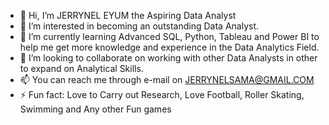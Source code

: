 - 👋 Hi, I’m JERRYNEL EYUM the Aspiring Data Analyst
- 👀 I’m interested in becoming an outstanding Data Analyst.
- 🌱 I’m currently learning Advanced SQL, Python, Tableau and Power BI to help me get more knowledge and experience in the Data Analytics Field. 
- 💞️ I’m looking to collaborate on working with other Data Analysts in other to expand on Analytical Skills.
- 📫 You can reach me through e-mail on JERRYNELSAMA@GMAIL.COM
- ⚡ Fun fact: Love to Carry out Research, Love Football, Roller Skating, Swimming and Any other Fun games


